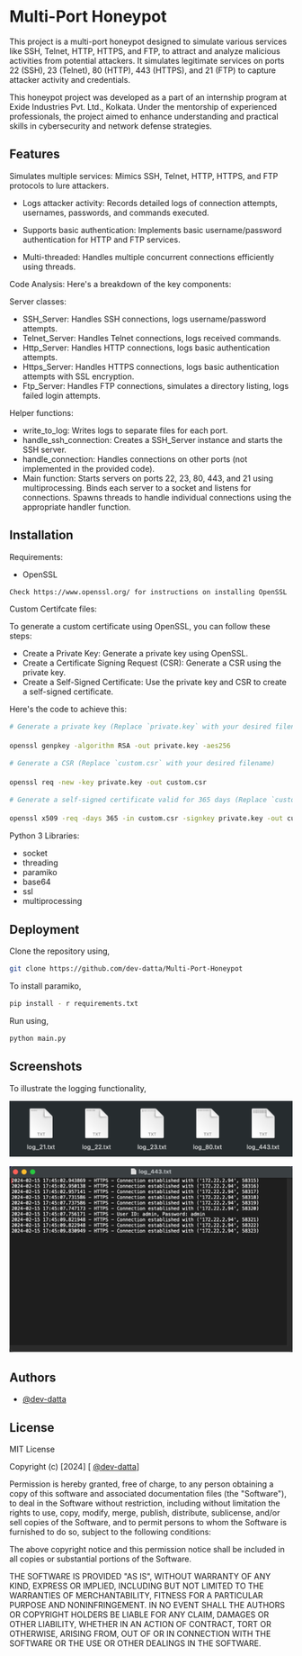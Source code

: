 
# Multi-Port Honeypot

This project is a multi-port honeypot designed to simulate various services like SSH, Telnet, HTTP, HTTPS, and FTP, to attract and analyze malicious activities from potential attackers. It simulates legitimate services on ports 22 (SSH), 23 (Telnet), 80 (HTTP), 443 (HTTPS), and 21 (FTP) to capture attacker activity and credentials.

This honeypot project was developed as a part of an internship program at Exide Industries Pvt. Ltd., Kolkata. Under the mentorship of experienced professionals, the project aimed to enhance understanding and practical skills in cybersecurity and network defense strategies.


## Features

Simulates multiple services: Mimics SSH, Telnet, HTTP, HTTPS, and FTP protocols to lure attackers.

- Logs attacker activity: Records detailed logs of connection attempts, usernames, passwords, and commands executed.

- Supports basic authentication: Implements basic username/password authentication for HTTP and FTP services.

- Multi-threaded: Handles multiple concurrent connections efficiently using threads.

Code Analysis:
Here's a breakdown of the key components:

Server classes:

- SSH_Server: Handles SSH connections, logs username/password attempts.
- Telnet_Server: Handles Telnet connections, logs received commands.
- Http_Server: Handles HTTP connections, logs basic authentication attempts.
- Https_Server: Handles HTTPS connections, logs basic authentication attempts with SSL encryption.
- Ftp_Server: Handles FTP connections, simulates a directory listing, logs failed login attempts.

Helper functions:
- write_to_log: Writes logs to separate files for each port.
- handle_ssh_connection: Creates a SSH_Server instance and starts the SSH server.
- handle_connection: Handles connections on other ports (not implemented in the provided code).
- Main function:
    Starts servers on ports 22, 23, 80, 443, and 21 using multiprocessing.
    Binds each server to a socket and listens for connections.
    Spawns threads to handle individual connections using the appropriate handler   function.


## Installation

Requirements:

- OpenSSL
```bash
Check https://www.openssl.org/ for instructions on installing OpenSSL
```

Custom Certifcate files:

To generate a custom certificate using OpenSSL, you can follow these steps:

- Create a Private Key: Generate a private key using OpenSSL.
- Create a Certificate Signing Request (CSR): Generate a CSR using the private key.
- Create a Self-Signed Certificate: Use the private key and CSR to create a        self-signed certificate.

Here's the code to achieve this:

```bash
# Generate a private key (Replace `private.key` with your desired filename)

openssl genpkey -algorithm RSA -out private.key -aes256
```

```bash
# Generate a CSR (Replace `custom.csr` with your desired filename)

openssl req -new -key private.key -out custom.csr
```

```bash
# Generate a self-signed certificate valid for 365 days (Replace `custom.crt` with your desired filename),

openssl x509 -req -days 365 -in custom.csr -signkey private.key -out custom.crt
```

Python 3
Libraries: 
- socket 
- threading
- paramiko
- base64
- ssl
- multiprocessing
    
## Deployment

Clone the repository using,
```bash
git clone https://github.com/dev-datta/Multi-Port-Honeypot
```

To install paramiko,
```bash
pip install - r requirements.txt
```
Run using,
```bash
python main.py
```



## Screenshots

To illustrate the logging functionality,

![Log files Screenshot](src/images/Logging.png)

![Example for 443](src/images/443.png)


## Authors

- [@dev-datta](https://github.com/dev-datta)
## License

MIT License

Copyright (c) [2024] [ [@dev-datta](https://github.com/dev-datta)]

Permission is hereby granted, free of charge, to any person obtaining a copy
of this software and associated documentation files (the "Software"), to deal
in the Software without restriction, including without limitation the rights
to use, copy, modify, merge, publish, distribute, sublicense, and/or sell
copies of the Software, and to permit persons to whom the Software is
furnished to do so, subject to the following conditions:

The above copyright notice and this permission notice shall be included in all
copies or substantial portions of the Software.

THE SOFTWARE IS PROVIDED "AS IS", WITHOUT WARRANTY OF ANY KIND, EXPRESS OR
IMPLIED, INCLUDING BUT NOT LIMITED TO THE WARRANTIES OF MERCHANTABILITY,
FITNESS FOR A PARTICULAR PURPOSE AND NONINFRINGEMENT. IN NO EVENT SHALL THE
AUTHORS OR COPYRIGHT HOLDERS BE LIABLE FOR ANY CLAIM, DAMAGES OR OTHER
LIABILITY, WHETHER IN AN ACTION OF CONTRACT, TORT OR OTHERWISE, ARISING FROM,
OUT OF OR IN CONNECTION WITH THE SOFTWARE OR THE USE OR OTHER DEALINGS IN THE
SOFTWARE.

